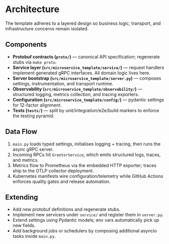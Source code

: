 # Architecture

The template adheres to a layered design so business logic, transport, and infrastructure concerns remain isolated.

## Components
- **Protobuf contracts (`proto/`)** — canonical API specification; regenerate stubs via `make proto`.
- **Service layer (`src/microservice_template/service/`)** — request handlers implement generated gRPC interfaces. All domain logic lives here.
- **Server bootstrap (`src/microservice_template/server.py`)** — composes settings, instrumentation, and transport runtime.
- **Observability (`src/microservice_template/observability/`)** — structured logging, metrics collection, and tracing exporters.
- **Configuration (`src/microservice_template/config/`)** — pydantic settings for 12-factor alignment.
- **Tests (`tests/`)** — split by unit/integration/e2e/build markers to enforce the testing pyramid.

## Data Flow
1. `main.py` loads typed settings, initialises logging + tracing, then runs the async gRPC server.
2. Incoming RPCs hit `GreeterService`, which emits structured logs, traces, and metrics.
3. Metrics flow to Prometheus via the embedded HTTP exporter; traces ship to the OTLP collector deployment.
4. Kubernetes manifests wire configuration/telemetry while GitHub Actions enforces quality gates and release automation.

## Extending
- Add new protobuf definitions and regenerate stubs.
- Implement new servicers under `service/` and register them in `server.py`.
- Extend settings using Pydantic models; env vars automatically pick up new fields.
- Add background jobs or schedulers by composing additional asyncio tasks inside `main.py`.

